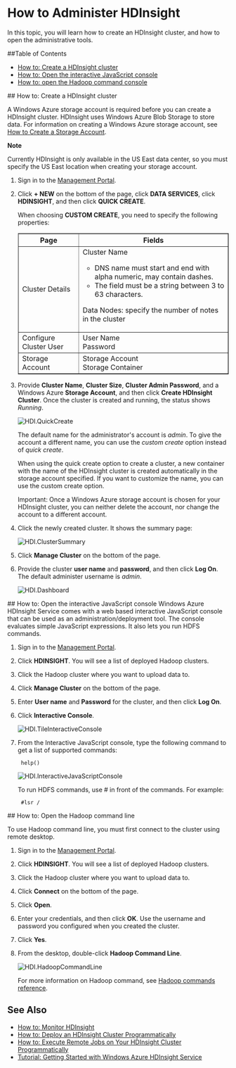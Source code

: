 <properties linkid="manage-services-hdinsight-howto-administer-hdinsight" urlDisplayName="HDInsight Administration" pageTitle="How to administer HDInsight - Windows Azure Services" metaKeywords="hdinsight, hdinsight administration, hdinsight administration azure" metaDescription="Learn how to perform administrative tasks for the HDInsight service." umbracoNaviHide="0" disqusComments="1" writer="jgao" editor="mollybos" manager="paulettm" />

<div chunk="../chunks/hdinsight-left-nav.md" />

# How to Administer HDInsight

In this topic, you will learn how to create an HDInsight cluster, and how to open the administrative tools.

##Table of Contents

* [How to: Create a HDInsight cluster](#create)
* [How to: Open the interactive JavaScript console](#jsconsole)
* [How to: open the Hadoop command console](#hadoopcmd)

##<a id="create"></a> How to: Create a HDInsight cluster

A Windows Azure storage account is required before you can create a HDInsight cluster. HDInsight uses Windows Azure Blob Storage to store data. For information on creating a Windows Azure storage account, see [How to Create a Storage Account](http://www.windowsazure.com/en-us/manage/services/storage/how-to-create-a-storage-account/).

<div class="dev-callout">
<b>Note</b>
<p>Currently HDInsight is only available in the US East data center, so you must specify the US East location when creating your storage account.</p>
</div>


1. Sign in to the [Management Portal](https://manage.windowsazure.com).
2. Click **+ NEW** on the bottom of the page, click **DATA SERVICES**, click **HDINSIGHT**, and then click **QUICK CREATE**.

	When choosing **CUSTOM CREATE**, you need to specify the following properties:

	<table border='1'>
		<tr><th>Page</th><th>Fields</th></tr>
		<tr><td>Cluster Details</td>
			<td>Cluster Name
				<ul>
				<li>DNS name must start and end with alpha numeric, may contain dashes.</li>
				<li>The field must be a string between 3 to 63 characters.</li>
				</ul>
				<p>Data Nodes: specify the number of notes in the cluster</p>
				<ul>
				</ul>
			</td>
		</tr>
		<tr><td>Configure Cluster User</td>
			<td>User Name<br />
				Password</td>
		</tr>
		<tr><td>Storage Account</td>
			<td>Storage Account<br />
				Storage Container</td>
		</tr>
	
	</table>
3. Provide **Cluster Name**, **Cluster Size**, **Cluster Admin Password**, and a Windows Azure **Storage Account**, and then click **Create HDInsight Cluster**. Once the cluster is created and running, the status shows *Running*.

	![HDI.QuickCreate](../media/HDI.QuickCreate.PNG "Quick Create Cluster")

	The default name for the administrator's account is *admin*. To give the account a different name, you can use the *custom create* option instead of *quick create*.

	When using the quick create option to create a cluster, a new container with the name of the HDInsight cluster is created automatically in the storage account specified. If you want to customize the name, you can use the custom create option.

	Important: Once a Windows Azure storage account is chosen for your HDInsight cluster, you can neither delete the account, nor change the account to a different account.

4. Click the newly created cluster.  It shows the summary page:

	![HDI.ClusterSummary](../media/HDI.ClusterSummary.PNG "Cluster summary page")

5. Click **Manage Cluster** on the bottom of the page.
6. Provide the cluster **user name** and **password**, and then click **Log On**.  The default administer username is *admin*.

	![HDI.Dashboard](../media/HDI.Dashboard1.PNG "HDInsight Cluster DashBoard")


##<a id="jsconsole"></a> How to: Open the interactive JavaScript console
Windows Azure HDInsight Service comes with a web based interactive JavaScript console that can be used as an administration/deployment tool. The console evaluates simple JavaScript expressions. It also lets you run HDFS commands.

1. Sign in to the [Management Portal](https://manage.windowsazure.com).
2. Click **HDINSIGHT**. You will see a list of deployed Hadoop clusters.
3. Click the Hadoop cluster where you want to upload data to.
4. Click **Manage Cluster** on the bottom of the page.
5. Enter **User name** and **Password** for the cluster, and then click **Log On**.
6. Click **Interactive Console**.

	![HDI.TileInteractiveConsole](../media/HDI.TileInteractiveConsole.PNG "Interactive Console")

7. From the Interactive JavaScript console, type the following command to get a list of supported commands:
	
		help()

	![HDI.InteractiveJavaScriptConsole](../media/HDI.InteractiveJavaScriptConsole.PNG "Interactive JavsScript Console")

	To run HDFS commands, use # in front of the commands.  For example:

		#lsr /

##<a id="hadoopcmd"></a> How to: Open the Hadoop command line

To use Hadoop command line, you must first connect to the cluster using remote desktop. 

1. Sign in to the [Management Portal](https://manage.windowsazure.com).
2. Click **HDINSIGHT**. You will see a list of deployed Hadoop clusters.
3. Click the Hadoop cluster where you want to upload data to.
4. Click **Connect** on the bottom of the page.
5. Click **Open**.
6. Enter your credentials, and then click **OK**.  Use the username and password you configured when you created the cluster.
7. Click **Yes**.
8. From the desktop, double-click **Hadoop Command Line**.
		
	![HDI.HadoopCommandLine](../media/HDI.HadoopCommandLine.PNG "Hadoop command line")


	For more information on Hadoop command, see [Hadoop commands reference](http://hadoop.apache.org/docs/current/hadoop-project-dist/hadoop-common/CommandsManual.html).


## See Also
* [How to: Monitor HDInsight](/en-us/manage/services/hdinsight/howto-monitor-hdinsight/)
* [How to: Deploy an HDInsight Cluster Programmatically](/en-us/manage/services/hdinsight/howto-deploy-cluster/)
* [How to: Execute Remote Jobs on Your HDInsight Cluster Programmatically](/en-us/manage/services/hdinsight/howto-execute-jobs-programmatically/)
* [Tutorial: Getting Started with Windows Azure HDInsight Service](/en-us/manage/services/hdinsight/get-started-hdinsight/)
